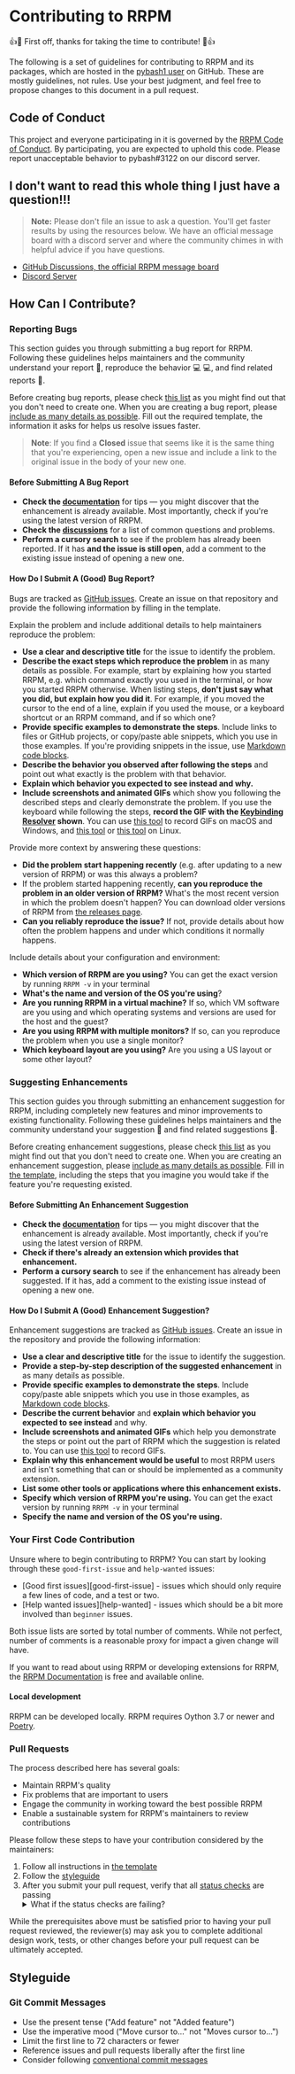 # Contributing to RRPM

:+1::tada: First off, thanks for taking the time to contribute! :tada::+1:

The following is a set of guidelines for contributing to RRPM and its packages, which are hosted in the [pybash1 user](https://github.com/pybash1) on GitHub. These are mostly guidelines, not rules. Use your best judgment, and feel free to propose changes to this document in a pull request.

## Code of Conduct

This project and everyone participating in it is governed by the [RRPM Code of Conduct](CODE_OF_CONDUCT.md). By participating, you are expected to uphold this code. Please report unacceptable behavior to pybash#3122 on our discord server.

## I don't want to read this whole thing I just have a question!!!

> **Note:** Please don't file an issue to ask a question. You'll get faster results by using the resources below.
We have an official message board with a discord server and where the community chimes in with helpful advice if you have questions.

* [GitHub Discussions, the official RRPM message board](https://github.com/pybash1/RRPM/discussions)
* [Discord Server](https://discord.gg/FwsGkZAqcZ)

## How Can I Contribute?

### Reporting Bugs

This section guides you through submitting a bug report for RRPM. Following these guidelines helps maintainers and the community understand your report :pencil:, reproduce the behavior :computer: :computer:, and find related reports :mag_right:.

Before creating bug reports, please check [this list](#before-submitting-a-bug-report) as you might find out that you don't need to create one. When you are creating a bug report, please [include as many details as possible](#how-do-i-submit-a-good-bug-report). Fill out the required template, the information it asks for helps us resolve issues faster.

> **Note**: If you find a **Closed** issue that seems like it is the same thing that you're experiencing, open a new issue and include a link to the original issue in the body of your new one.
#### Before Submitting A Bug Report

* **Check the [documentation](https://pybash.gitbook.io/rrpm)** for tips — you might discover that the enhancement is already available. Most importantly, check if you're using the latest version of RRPM.
* **Check the [discussions](https://github.com/pybash1/RRPM/discussions)** for a list of common questions and problems.
* **Perform a cursory search** to see if the problem has already been reported. If it has **and the issue is still open**, add a comment to the existing issue instead of opening a new one.

#### How Do I Submit A (Good) Bug Report?

Bugs are tracked as [GitHub issues](https://guides.github.com/features/issues/). Create an issue on that repository and provide the following information by filling in the template.

Explain the problem and include additional details to help maintainers reproduce the problem:

* **Use a clear and descriptive title** for the issue to identify the problem.
* **Describe the exact steps which reproduce the problem** in as many details as possible. For example, start by explaining how you started RRPM, e.g. which command exactly you used in the terminal, or how you started RRPM otherwise. When listing steps, **don't just say what you did, but explain how you did it**. For example, if you moved the cursor to the end of a line, explain if you used the mouse, or a keyboard shortcut or an RRPM command, and if so which one?
* **Provide specific examples to demonstrate the steps**. Include links to files or GitHub projects, or copy/paste able snippets, which you use in those examples. If you're providing snippets in the issue, use [Markdown code blocks](https://help.github.com/articles/markdown-basics/#multiple-lines).
* **Describe the behavior you observed after following the steps** and point out what exactly is the problem with that behavior.
* **Explain which behavior you expected to see instead and why.**
* **Include screenshots and animated GIFs** which show you following the described steps and clearly demonstrate the problem. If you use the keyboard while following the steps, **record the GIF with the [Keybinding Resolver](https://github.com/RRPM/keybinding-resolver) shown**. You can use [this tool](https://www.cockos.com/licecap/) to record GIFs on macOS and Windows, and [this tool](https://github.com/colinkeenan/silentcast) or [this tool](https://github.com/GNOME/byzanz) on Linux.

Provide more context by answering these questions:

* **Did the problem start happening recently** (e.g. after updating to a new version of RRPM) or was this always a problem?
* If the problem started happening recently, **can you reproduce the problem in an older version of RRPM?** What's the most recent version in which the problem doesn't happen? You can download older versions of RRPM from [the releases page](https://github.com/RRPM/RRPM/releases).
* **Can you reliably reproduce the issue?** If not, provide details about how often the problem happens and under which conditions it normally happens.

Include details about your configuration and environment:

* **Which version of RRPM are you using?** You can get the exact version by running `RRPM -v` in your terminal
* **What's the name and version of the OS you're using**?
* **Are you running RRPM in a virtual machine?** If so, which VM software are you using and which operating systems and versions are used for the host and the guest?
* **Are you using RRPM with multiple monitors?** If so, can you reproduce the problem when you use a single monitor?
* **Which keyboard layout are you using?** Are you using a US layout or some other layout?

### Suggesting Enhancements

This section guides you through submitting an enhancement suggestion for RRPM, including completely new features and minor improvements to existing functionality. Following these guidelines helps maintainers and the community understand your suggestion :pencil: and find related suggestions :mag_right:.

Before creating enhancement suggestions, please check [this list](#before-submitting-an-enhancement-suggestion) as you might find out that you don't need to create one. When you are creating an enhancement suggestion, please [include as many details as possible](#how-do-i-submit-a-good-enhancement-suggestion). Fill in [the template](https://github.com/RRPM/.github/blob/master/.github/ISSUE_TEMPLATE/feature_request.md), including the steps that you imagine you would take if the feature you're requesting existed.

#### Before Submitting An Enhancement Suggestion

* **Check the [documentation](https://pybash.gitbook.io/rrpm)** for tips — you might discover that the enhancement is already available. Most importantly, check if you're using the latest version of RRPM.
* **Check if there's already an extension which provides that enhancement.**
* **Perform a cursory search** to see if the enhancement has already been suggested. If it has, add a comment to the existing issue instead of opening a new one.

#### How Do I Submit A (Good) Enhancement Suggestion?

Enhancement suggestions are tracked as [GitHub issues](https://guides.github.com/features/issues/). Create an issue in the repository and provide the following information:

* **Use a clear and descriptive title** for the issue to identify the suggestion.
* **Provide a step-by-step description of the suggested enhancement** in as many details as possible.
* **Provide specific examples to demonstrate the steps**. Include copy/paste able snippets which you use in those examples, as [Markdown code blocks](https://help.github.com/articles/markdown-basics/#multiple-lines).
* **Describe the current behavior** and **explain which behavior you expected to see instead** and why.
* **Include screenshots and animated GIFs** which help you demonstrate the steps or point out the part of RRPM which the suggestion is related to. You can use [this tool](https://gifcap.dev) to record GIFs.
* **Explain why this enhancement would be useful** to most RRPM users and isn't something that can or should be implemented as a community extension.
* **List some other tools or applications where this enhancement exists.**
* **Specify which version of RRPM you're using.** You can get the exact version by running `RRPM -v` in your terminal
* **Specify the name and version of the OS you're using.**

### Your First Code Contribution

Unsure where to begin contributing to RRPM? You can start by looking through these `good-first-issue` and `help-wanted` issues:

* [Good first issues][good-first-issue] - issues which should only require a few lines of code, and a test or two.
* [Help wanted issues][help-wanted] - issues which should be a bit more involved than `beginner` issues.

Both issue lists are sorted by total number of comments. While not perfect, number of comments is a reasonable proxy for impact a given change will have.

If you want to read about using RRPM or developing extensions for RRPM, the [RRPM Documentation](https://pybash.gitbook.io/rrpm) is free and available online.

#### Local development

RRPM  can be developed locally. RRPM requires Oython 3.7 or newer and [Poetry](https://python-poetry.org).

### Pull Requests

The process described here has several goals:

- Maintain RRPM's quality
- Fix problems that are important to users
- Engage the community in working toward the best possible RRPM
- Enable a sustainable system for RRPM's maintainers to review contributions

Please follow these steps to have your contribution considered by the maintainers:

1. Follow all instructions in [the template](PULL_REQUEST_TEMPLATE.md)
2. Follow the [styleguide](#styleguide)
3. After you submit your pull request, verify that all [status checks](https://help.github.com/articles/about-status-checks/) are passing <details><summary>What if the status checks are failing?</summary>If a status check is failing, and you believe that the failure is unrelated to your change, please leave a comment on the pull request explaining why you believe the failure is unrelated. A maintainer will re-run the status check for you. If we conclude that the failure was a false positive, then we will open an issue to track that problem with our status check suite.</details>

While the prerequisites above must be satisfied prior to having your pull request reviewed, the reviewer(s) may ask you to complete additional design work, tests, or other changes before your pull request can be ultimately accepted.

## Styleguide

### Git Commit Messages

* Use the present tense ("Add feature" not "Added feature")
* Use the imperative mood ("Move cursor to..." not "Moves cursor to...")
* Limit the first line to 72 characters or fewer
* Reference issues and pull requests liberally after the first line
* Consider following [conventional commit messages](https://conventionalcommits.org)

